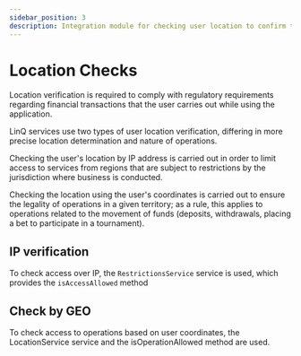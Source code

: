 ```yaml
---
sidebar_position: 3
description: Integration module for checking user location to confirm transactions.
---
```


# Location Checks

Location verification is required to comply with regulatory requirements regarding financial transactions that the user carries out while using the application.

LinQ services use two types of user location verification, differing in more precise location determination and nature of operations.

Checking the user's location by IP address is carried out in order to limit access to services from regions that are subject to restrictions by the jurisdiction where business is conducted.

Checking the location using the user's coordinates is carried out to ensure the legality of operations in a given territory; as a rule, this applies to operations related to the movement of funds (deposits, withdrawals, placing a bet to participate in a tournament).

## IP verification

To check access over IP, the `RestrictionsService` service is used, which provides the `isAccessAllowed` method

<!-- ### List of countries and regions where transactions are restricted

In some cases, you may need to check access from a certain region through third-party services, in which case you can use the [ConfigurationService](https://buf.build/linq/linq/docs/main:linq.geo.restrictions.v1#linq.service.geo.restrictions.v1.ConfigurationService) to obtain an up-to-date list of countries and regions where restrictions on operations have been introduced.

This service requires authorization through a special game token ([Secret Key](https://galactica-games.gitbook.io/integration-sdk/sections/registraciya-i-avtorizaciya/vidy-tokenov#secret-key)), so as not disclose this information publicly. This is also necessary for the case when there are stricter restrictions for a particular game than for the platform as a whole.

For example, card games require an additional license in the state of Maine, so a request from Solitaire services will include that state as a prohibited state, while other applications will not.

```typescript
const service = new ConfigurationServiceClient(getTransport());

const payload = await service.getAvoidedRegions({
  token: process.env.GAME_SECRET_KEY ?? '',
});

/**
{
  "countries": [ "AF", "MK", "AL", "XK" ],
  "areas": [
    { "country": "US", "regions": [ "AZ", "LA", "SC", "DE", "WA" ] }
  ]
}
**/
``` -->

## Check by GEO

To check access to operations based on user coordinates, the LocationService service and the isOperationAllowed method are used.
